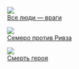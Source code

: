 ![](/books/prose_classic/Ричард%20Олдингтон/Все%20люди%20—%20враги.jpg)  
[Все люди — враги](/books/prose_classic/Ричард%20Олдингтон/Все%20люди%20—%20враги)

![](/books/prose_classic/Ричард%20Олдингтон/Семеро%20против%20Ривза.jpg)  
[Семеро против Ривза](/books/prose_classic/Ричард%20Олдингтон/Семеро%20против%20Ривза)

![](/books/prose_classic/Ричард%20Олдингтон/Смерть%20героя.jpg)  
[Смерть героя](/books/prose_classic/Ричард%20Олдингтон/Смерть%20героя)
